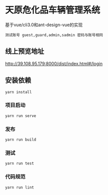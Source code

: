# 天原危化品车辆管理系统
基于vue/cli3.0和ant-design-vue的实现
```
测试账号 guest,guard,admin,sadmin 密码与账号相同
```
## 线上预览地址
http://39.108.95.179:8000/dist/index.html#/login

## 安装依赖
```
yarn install
```

### 项目启动
```
yarn run serve
```

### 发布
```
yarn run build
```

### 测试
```
yarn run test
```

### 代码规范
```
yarn run lint
```

